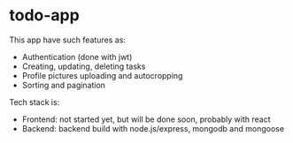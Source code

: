# todo-app
This app have such features as: 
* Authentication (done with jwt)
* Creating, updating, deleting tasks
* Profile pictures uploading and autocropping
* Sorting and pagination

Tech stack is:

* Frontend: not started yet, but will be done soon, probably with react
* Backend: backend build with node.js/express, mongodb and mongoose
